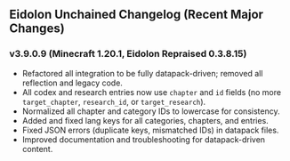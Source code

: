 ## Eidolon Unchained Changelog (Recent Major Changes)

### v3.9.0.9 (Minecraft 1.20.1, Eidolon Repraised 0.3.8.15)

- Refactored all integration to be fully datapack-driven; removed all reflection and legacy code.
- All codex and research entries now use `chapter` and `id` fields (no more `target_chapter`, `research_id`, or `target_research`).
- Normalized all chapter and category IDs to lowercase for consistency.
- Added and fixed lang keys for all categories, chapters, and entries.
- Fixed JSON errors (duplicate keys, mismatched IDs) in datapack files.
- Improved documentation and troubleshooting for datapack-driven content.
